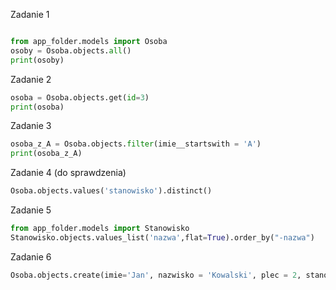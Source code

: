 Zadanie 1
```python

from app_folder.models import Osoba
osoby = Osoba.objects.all()
print(osoby)
```

Zadanie 2
```python
osoba = Osoba.objects.get(id=3)
print(osoba)
```

Zadanie 3 
```python
osoba_z_A = Osoba.objects.filter(imie__startswith = 'A')
print(osoba_z_A)
```

Zadanie 4 (do sprawdzenia)
```python
Osoba.objects.values('stanowisko').distinct()
```

Zadanie 5
```python
from app_folder.models import Stanowisko
Stanowisko.objects.values_list('nazwa',flat=True).order_by("-nazwa")
```
Zadanie 6
```python
Osoba.objects.create(imie='Jan', nazwisko = 'Kowalski', plec = 2, stanowisko = Stanowisko.objects.get(id=1))
```
